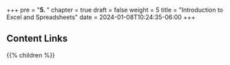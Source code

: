 +++
pre = "<b>5. </b>"
chapter = true
draft = false
weight = 5
title = "Introduction to Excel and Spreadsheets"
date = 2024-01-08T10:24:35-06:00
+++

## Content Links

{{% children %}}
